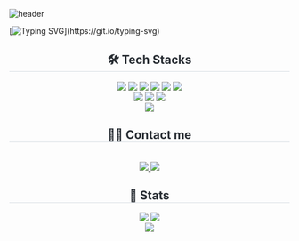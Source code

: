 ![header](https://capsule-render.vercel.app/api?type=Venom&color=auto&height=300&section=header&text=ChaeHyeon's%27s%20GitHub&fontSize=50)

[![Typing SVG](https://readme-typing-svg.demolab.com?font=Fira+Code&weight=500&pause=1000&center=true&width=435&lines=Hi%2C+I'm+yeo+chae+hyeon%F0%9F%91%8B;I+am+a+frontend+developer+specialized+in+design+and+development%2C;with+a+strong+focus+on+user+experience.)](https://git.io/typing-svg)


<h2 align="center" style="border-bottom: 1px solid #d8dee4; color: #282d33;">🛠️ Tech Stacks</h2>
<div align="center">
<img src="https://img.shields.io/badge/html5-E34F26?style=flat-square&logo=html5&logoColor=white"/>
<img src="https://img.shields.io/badge/css-663399?style=flat-square&logo=css&logoColor=white"/>
<img src="https://img.shields.io/badge/sass-CC6699?style=flat-square&logo=sass&logoColor=white"/>
<img src="https://img.shields.io/badge/tailwindcss-06B6D4?style=flat-square&logo=tailwindcss&logoColor=white"/>
<img src="https://img.shields.io/badge/javascript-F7DF1E?style=flat-square&logo=javascript&logoColor=black"/>
<img src="https://img.shields.io/badge/typescript-3178C6?style=flat-square&logo=typescript&logoColor=white"/>
<br>
<img src="https://img.shields.io/badge/react-61DAFB?style=flat-square&logo=react&logoColor=black"/>
<img src="https://img.shields.io/badge/vite-646CFF?style=flat-square&logo=vite&logoColor=white"/>
<img src="https://img.shields.io/badge/supabase-3FCF8E?style=flat-square&logo=supabase&logoColor=white"/>
<br>
<img src="https://img.shields.io/badge/figma-F24E1E?style=flat-square&logo=figma&logoColor=white"/>
    <h2 style="border-bottom: 1px solid #d8dee4; color: #282d33;"> 🧑‍💻 Contact me </h2> <br> 
    <div align= "center"> <a href=https://fair-mimosa-69b.notion.site/PORTFOLIO-2159f76bdabf80749634c22385d20760?source=copy_link> <img src="https://img.shields.io/badge/Notion-000000?style=flat-square&logo=Notion&logoColor=white&link=https://fair-mimosa-69b.notion.site/PORTFOLIO-2159f76bdabf80749634c22385d20760?source=copy_link"> </a>
 <a href=mailto:dev.yachea@gmail.com> <img src="https://img.shields.io/badge/Gmail-EA4335?style=flat-square&logo=Gmail&logoColor=white&link=mailto:dev.yachea@gmail.com"> </a>
 </div> 
</div>
<div align= "center"> 
    <h2 style="border-bottom: 1px solid #d8dee4; color: #282d33;"> 🏅 Stats </h2> <div align= "center"> <img src="https://github-readme-stats.vercel.app/api?username=yeocheah&bg_color=180,0b5ac1,00000000&title_color=ffffff&text_color=ffffff"
         /> <img src="https://github-readme-stats.vercel.app/api/top-langs/?username=yeocheah&layout=compact&bg_color=180,0b5ac1,00000000&title_color=ffffff&text_color=ffffff"
           /> </div> 
    </div>
    

<div align="center">
<img src="http://mazandi.herokuapp.com/api?handle=swoon&theme=cold"/>
</div>

    

